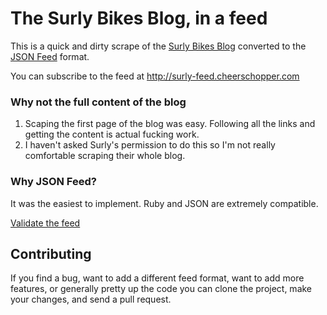 # The Surly Bikes Blog, in a feed

This is a quick and dirty scrape of the [Surly Bikes Blog](https://surlybikes.com/blog) converted to the [JSON Feed](https://jsonfeed.org) format.

You can subscribe to the feed at http://surly-feed.cheerschopper.com

### Why not the full content of the blog

1) Scaping the first page of the blog was easy. Following all the links and getting the content is actual fucking work.
2) I haven't asked Surly's permission to do this so I'm not really comfortable scraping their whole blog.

### Why JSON Feed?
It was the easiest to implement. Ruby and JSON are extremely compatible.

[Validate the feed](https://validator.jsonfeed.org/?url=http%3A%2F%2Fsurly-feed.cheerschopper.com)

## Contributing

If you find a bug, want to add a different feed format, want to add more features, or generally pretty up the code you can clone the project, make your changes, and send a pull request.
